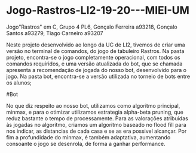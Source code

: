 # Jogo-Rastros-LI2-19-20---MIEI-UM
Jogo"Rastros" em C, Grupo 4 PL6, Gonçalo Ferreira a93218, Gonçalo Santos a93279, Tiago Carneiro a93207
	 	
  Neste projeto desenvolvido ao longo da UC de LI2, tivemos de criar uma versão no terminal de comandos, do jogo de tabuleiro Rastros.
  Na pasta projeto, encontra-se o jogo completamente operacional, com todos os comandos requiridos, 
e uma versão atualizada do bot, que se chamada apresenta a recomendação de jogada do nosso bot, 
desenvolvido para o jogo.
	Na pasta bot, encontra-se a versão utilizada no torneio de bots entre os alunos;
	
#Bot

  No que diz respeito ao nosso bot, utilizamos como algoritmo principal, minmax, e para o otimizar utilizamos
estrategia alpha-beta pruning, que reduz bastante o tempo de processamente. Para as valorações atribuidas às
jogadas no algoritmo, criamos um algoritmo baseado no flood fill para nos indicar, as distancias de cada casa e
se as era possivel alcançar. Por fim a profundidade do minmax, é também adaptativa, aumentando consoante o jogo
se desenrola, de forma a ganhar performance.
